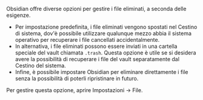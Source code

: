 Obsidian offre diverse opzioni per gestire i file eliminati, a seconda delle esigenze.

- Per impostazione predefinita, i file eliminati vengono spostati nel Cestino di sistema, dov'è possibile utilizzare qualunque mezzo abbia il sistema operativo per recuperare i file cancellati accidentalmente.
- In alternativa, i file eliminati possono essere inviati in una cartella speciale del vault chiamata `.trash`. Questa opzione è utile se si desidera avere la possibilità di recuperare i file del vault separatamente dal Cestino del sistema.
- Infine, è possibile impostare Obsidian per eliminare direttamente i file senza la possibilità di poterli ripristinare in futuro.

Per gestire questa opzione, aprire Impostazioni → File.